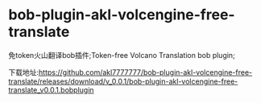 # bob-plugin-akl-volcengine-free-translate
免token火山翻译bob插件;Token-free Volcano Translation bob plugin;

下载地址:https://github.com/akl7777777/bob-plugin-akl-volcengine-free-translate/releases/download/v_0.0.1/bob-plugin-akl-volcengine-free-translate_v0.0.1.bobplugin
